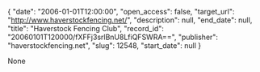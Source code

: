 {
  "date": "2006-01-01T12:00:00", 
  "open_access": false, 
  "target_url": "http://www.haverstockfencing.net/", 
  "description": null, 
  "end_date": null, 
  "title": "Haverstock Fencing Club", 
  "record_id": "20060101T120000/fXFFj3srlBnU8LfiQFSWRA==", 
  "publisher": "haverstockfencing.net", 
  "slug": 12548, 
  "start_date": null
}

None